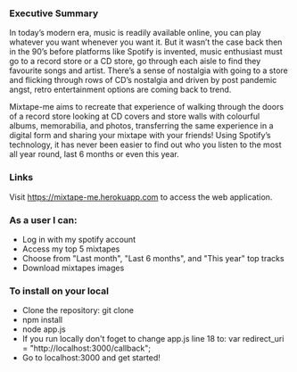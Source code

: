 ### Executive Summary
In today’s modern era, music is readily available online, you can play whatever you want whenever you want it. But it wasn’t the case back then in the 90’s before platforms like Spotify is invented, music enthusiast must go to a record store or a CD store, go through each aisle to find they favourite songs and artist. There’s a sense of nostalgia with going to a store and flicking through rows of CD’s nostalgia and driven by post pandemic angst, retro entertainment options are coming back to trend. 

Mixtape-me aims to recreate that experience of walking through the doors of a record store looking at CD covers and store walls with colourful albums, memorabilia, and photos, transferring the same experience in a digital form and sharing your mixtape with your friends! Using Spotify’s technology, it has never been easier to find out who you listen to the most all year round, last 6 months or even this year.

### Links
Visit https://mixtape-me.herokuapp.com to access the web application.

### As a user I can:
- Log in with my spotify account
- Access my top 5 mixtapes
- Choose from "Last month", "Last 6 months", and "This year" top tracks
- Download mixtapes images

### To install on your local 
- Clone the repository: git clone
- npm install
- node app.js
- If you run locally don't foget to change app.js line 18 to: var redirect_uri = "http://localhost:3000/callback";
- Go to localhost:3000 and get started!

